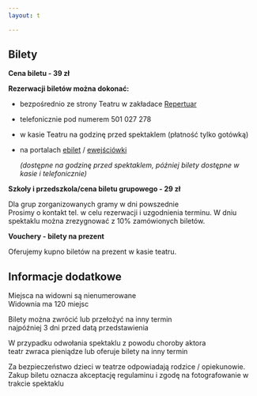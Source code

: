 ```yaml
---
layout: t

---
```

## Bilety

**Cena biletu - 39 zł**

**Rezerwacji biletów można dokonać:**

* bezpośrednio ze strony Teatru w zakładace [Repertuar](http://www.maskarada.waw.pl/t/repertuar.html)
* telefonicznie pod numerem 501 027 278
* w kasie Teatru na godzinę przed spektaklem (płatność tylko gotówką)
* na portalach [ebilet](https://www.ebilet.pl/szukaj.php?t=o&oid=1233) / [ewejściówki](https://ewejsciowki.pl/warszawa/oferty/teatr-maskarada,333)

  _(dostępne na godzinę przed spektaklem, później bilety dostępne w kasie i telefonicznie)_

**Szkoły i przedszkola/cena biletu grupowego - 29 zł**

Dla grup zorganizowanych gramy w dni powszednie  
Prosimy o kontakt tel. w celu rezerwacji i uzgodnienia terminu.
W dniu spektaklu można zrezygnować z 10% zamówionych biletów.

**Vouchery - bilety na prezent**

Oferujemy kupno biletów na prezent w kasie teatru.

## Informacje dodatkowe

Miejsca na widowni są nienumerowane  
Widownia ma 120 miejsc

Bilety można zwrócić lub przełożyć na inny termin  
najpóźniej 3 dni przed datą przedstawienia

W przypadku odwołania spektaklu z powodu choroby aktora  
teatr zwraca pieniądze lub oferuje bilety na inny termin

Za bezpieczeństwo dzieci w teatrze odpowiadają rodzice / opiekunowie.
Zakup biletu oznacza akceptację regulaminu i zgodę na fotografowanie w trakcie spektaklu